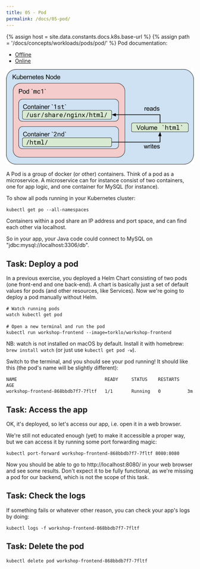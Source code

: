 ```yaml
---
title: 05 - Pod
permalink: /docs/05-pod/
---
```

{% assign host = site.data.constants.docs.k8s.base-url %}
{% assign path = '/docs/concepts/workloads/pods/pod/' %}
Pod documentation:
* [Offline]({{host.offline}}{{path}})
* [Online]({{host.online}}{{path}})


![text](../../assets/img/pods.png)

A Pod is a group of docker (or other) containers. Think of a pod as a microservice. A microservice can for
instance consist of two containers, one for app logic, and one container for MySQL (for instance).

To show all pods running in your Kubernetes cluster:

```
kubectl get po --all-namespaces
```

Containers within a pod share an IP address and port space, and can find each other via localhost.

So in your app, your Java code could connect to MySQL on "jdbc:mysql://localhost:3306/db".


## Task: Deploy a pod

In a previous exercise, you deployed a Helm Chart consisting of two pods (one front-end and one back-end). A
chart is basically just a set of default values for pods (and other resources, like Services). Now we're going
to deploy a pod manually without Helm.

```
# Watch running pods
watch kubectl get pod

# Open a new terminal and run the pod
kubectl run workshop-frontend --image=torklo/workshop-frontend
```

NB: watch is not installed on macOS by default. Install it with homebrew: `brew install watch` (or just use
`kubectl get pod -w`).

Switch to the terminal, and you should see your pod running! It should like this (the pod's name will be
slightly
different):


```
NAME                                 READY     STATUS    RESTARTS   AGE
workshop-frontend-868bbdb7f7-7fltf   1/1       Running   0          3m
```

## Task: Access the app

OK, it's deployed, so let's access our app, i.e. open it in a web browser.

We're still not educated enough (yet) to make it accessible a proper way, but we can access it by running some
port forwarding magic:

```
kubectl port-forward workshop-frontend-868bbdb7f7-7fltf 8080:8080
```

Now you should be able to go to http://localhost:8080/ in your web browser and see some results. Don't expect
it to be fully functional, as we're missing a pod for our backend, which is not the scope of this task.

## Task: Check the logs

If something fails or whatever other reason, you can check your app's logs by doing:

```
kubectl logs -f workshop-frontend-868bbdb7f7-7fltf
```

## Task: Delete the pod

```
kubectl delete pod workshop-frontend-868bbdb7f7-7fltf
```
